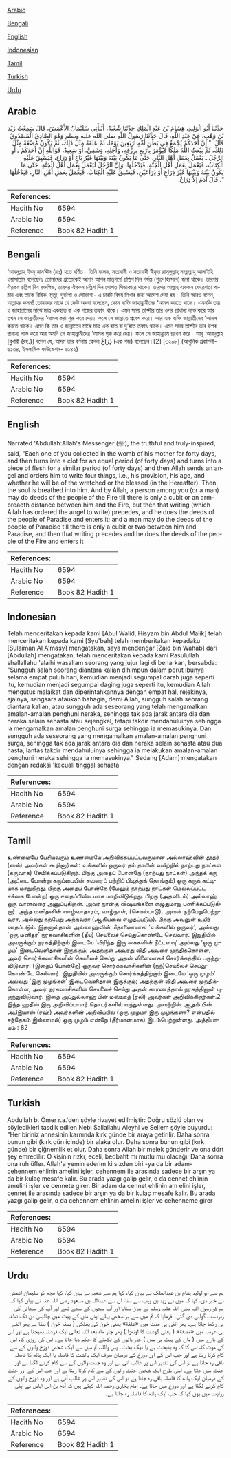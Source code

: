 [Arabic](#arabic)

[Bengali](#bengali)

[English](#english)

[Indonesian](#indonesian)

[Tamil](#tamil)

[Turkish](#turkish)

[Urdu](#urdu)

## Arabic


<div dir="rtl" lang="ar" style={{fontSize:'larger',backgroundColor:'#f8f9fa',padding:20}}>
حَدَّثَنَا أَبُو الْوَلِيدِ، هِشَامُ بْنُ عَبْدِ الْمَلِكِ حَدَّثَنَا شُعْبَةُ، أَنْبَأَنِي سُلَيْمَانُ الأَعْمَشُ، قَالَ سَمِعْتُ زَيْدَ بْنَ وَهْبٍ، عَنْ عَبْدِ اللَّهِ، قَالَ حَدَّثَنَا رَسُولُ اللَّهِ صلى الله عليه وسلم وَهْوَ الصَّادِقُ الْمَصْدُوقُ قَالَ ‏ "‏ إِنَّ أَحَدَكُمْ يُجْمَعُ فِي بَطْنِ أُمِّهِ أَرْبَعِينَ يَوْمًا، ثُمَّ عَلَقَةً مِثْلَ ذَلِكَ، ثُمَّ يَكُونُ مُضْغَةً مِثْلَ ذَلِكَ، ثُمَّ يَبْعَثُ اللَّهُ مَلَكًا فَيُؤْمَرُ بِأَرْبَعٍ بِرِزْقِهِ، وَأَجَلِهِ، وَشَقِيٌّ، أَوْ سَعِيدٌ، فَوَاللَّهِ إِنَّ أَحَدَكُمْ ـ أَوِ الرَّجُلَ ـ يَعْمَلُ بِعَمَلِ أَهْلِ النَّارِ، حَتَّى مَا يَكُونُ بَيْنَهُ وَبَيْنَهَا غَيْرُ بَاعٍ أَوْ ذِرَاعٍ، فَيَسْبِقُ عَلَيْهِ الْكِتَابُ، فَيَعْمَلُ بِعَمَلِ أَهْلِ الْجَنَّةِ، فَيَدْخُلُهَا، وَإِنَّ الرَّجُلَ لَيَعْمَلُ بِعَمَلِ أَهْلِ الْجَنَّةِ، حَتَّى مَا يَكُونُ بَيْنَهُ وَبَيْنَهَا غَيْرُ ذِرَاعٍ أَوْ ذِرَاعَيْنِ، فَيَسْبِقُ عَلَيْهِ الْكِتَابُ، فَيَعْمَلُ بِعَمَلِ أَهْلِ النَّارِ، فَيَدْخُلُهَا ‏"‏‏.‏ قَالَ آدَمُ إِلاَّ ذِرَاعٌ‏.‏
</div>
<div style={{backgroundColor:'#f8f9fa',padding:20, marginBottom: 10}}><table> <thead> <tr> <th>References:</th> <th></th> </tr> </thead> <tbody><tr><td>Hadith No</td><td>6594</td></tr><tr><td>Arabic No</td><td>6594</td></tr><tr><td>Reference</td><td>Book 82 Hadith 1</td></tr></tbody></table></div>

## Bengali


<div dir="ltr" lang="bn" style={{fontSize:'larger',backgroundColor:'#f8f9fa',padding:20}}>
‘আবদুল্লাহ্ ইবনু মাস‘ঊদ (রাঃ) হতে বর্ণিত। তিনি বলেন, সত্যবাদী ও সত্যবাদী স্বীকৃত রাসূলুল্লাহ্ সাল্লাল্লাহু আলাইহি ওয়াসাল্লাম বলেছেনঃ তোমাদের প্রত্যেকেই আপন আপন মাতৃগর্ভে চল্লিশ দিন পর্যন্ত (শুক্র হিসেবে) জমা থাকে। তারপর ঐরকম চল্লিশ দিন রক্তপিন্ড, তারপর ঐরকম চল্লিশ দিন গোশত পিন্ডাকারে থাকে। তারপর আল্লাহ্ একজন ফেরেশতা পাঠান এবং তাকে রিযিক, মৃত্যু, দুর্ভাগ্য ও সৌভাগ্য- এ চারটি বিষয় লিখার জন্য আদেশ দেয়া হয়। তিনি আরও বলেন, আল্লাহর কসম! তোমাদের মাঝে যে কেউ অথবা বলেছেন, কোন ব্যক্তি জাহান্নামীদের ‘আমল করতে থাকে। এমনকি তার ও জাহান্নামের মাঝে মাত্র একহাত বা এক গজের তফাৎ থাকে। এমন সময় তাক্দীর তার ওপর প্রাধান্য লাভ করে আর তখন সে জান্নাতীদের ‘আমল করা শুরু করে দেয়। ফলে সে জান্নাতে প্রবেশ করে। আর এক ব্যক্তি জান্নাতীদের ‘আমল করতে থাকে। এমন কি তার ও জান্নাতের মাঝে মাত্র এক হাত বা দু’হাত তফাৎ থাকে। এমন সময় তাক্দীর তার উপর প্রাধান্য লাভ করে আর অমনি সে জাহান্নামীদের ‘আমল শুরু করে দেয়। ফলে সে জাহান্নামে প্রবেশ করে। আবূ ‘আবদুল্লাহ্ [বুখারী (রহ.)] বলেন যে, আদম তার বর্ণনায় কেবল ذِرَاعٌ (এক গজ) বলেছেন।[2] [৩২০৮] (আধুনিক প্রকাশনী- ৬১৩৪, ইসলামিক ফাউন্ডেশন- ৬১৪২)
</div>
<div style={{backgroundColor:'#f8f9fa',padding:20, marginBottom: 10}}><table> <thead> <tr> <th>References:</th> <th></th> </tr> </thead> <tbody><tr><td>Hadith No</td><td>6594</td></tr><tr><td>Arabic No</td><td>6594</td></tr><tr><td>Reference</td><td>Book 82 Hadith 1</td></tr></tbody></table></div>

## English


<div dir="ltr" lang="en" style={{fontSize:'larger',backgroundColor:'#f8f9fa',padding:20}}>
Narrated 'Abdullah:Allah's Messenger (ﷺ), the truthful and truly-inspired, said, "Each one of you collected in the womb of his mother for forty days, and then turns into a clot for an equal period (of forty days) and turns into a piece of flesh for a similar period (of forty days) and then Allah sends an angel and orders him to write four things, i.e., his provision, his age, and whether he will be of the wretched or the blessed (in the Hereafter). Then the soul is breathed into him. And by Allah, a person among you (or a man) may do deeds of the people of the Fire till there is only a cubit or an arm-breadth distance between him and the Fire, but then that writing (which Allah has ordered the angel to write) precedes, and he does the deeds of the people of Paradise and enters it; and a man may do the deeds of the people of Paradise till there is only a cubit or two between him and Paradise, and then that writing precedes and he does the deeds of the people of the Fire and enters it
</div>
<div style={{backgroundColor:'#f8f9fa',padding:20, marginBottom: 10}}><table> <thead> <tr> <th>References:</th> <th></th> </tr> </thead> <tbody><tr><td>Hadith No</td><td>6594</td></tr><tr><td>Arabic No</td><td>6594</td></tr><tr><td>Reference</td><td>Book 82 Hadith 1</td></tr></tbody></table></div>

## Indonesian


<div dir="ltr" lang="id" style={{fontSize:'larger',backgroundColor:'#f8f9fa',padding:20}}>
Telah menceritakan kepada kami [Abul Walid, Hisyam bin Abdul Malik] telah menceritakan kepada kami [Syu'bah] telah memberitakan kepadaku [Sulaiman Al A'masy] mengatakan, saya mendengar [Zaid bin Wahab] dari [Abdullah] mengatakan, telah menceritakan kepada kami Rasulullah shallallahu 'alaihi wasallam seorang yang jujur lagi di benarkan, bersabda: "Sungguh salah seorang diantara kalian dihimpun dalam perut ibunya selama empat puluh hari, kemudian menjadi segumpal darah juga seperti itu, kemudian menjadi segumpal daging juga seperti itu, kemudian Allah mengutus malaikat dan diperintahkannya dengan empat hal, rejekinya, ajalnya, sengsara ataukah bahagia, demi Allah, sungguh salah seorang diantara kalian, atau sungguh ada seseorang yang telah mengamalkan amalan-amalan penghuni neraka, sehingga tak ada jarak antara dia dan neraka selain sehasta atau sejengkal, tetapi takdir mendahuluinya sehingga ia mengamalkan amalan penghuni surga sehingga ia memasukinya. Dan sungguh ada seseorang yang mengamalkan amalan-amalan penghuni surga, sehingga tak ada jarak antara dia dan neraka selain sehasta atau dua hasta, lantas takdir mendahuluinya sehingga ia melakukan amalan-amalan penghuni neraka sehingga ia memasukinya." Sedang [Adam] mengatakan dengan redaksi 'kecuali tinggal sehasta
</div>
<div style={{backgroundColor:'#f8f9fa',padding:20, marginBottom: 10}}><table> <thead> <tr> <th>References:</th> <th></th> </tr> </thead> <tbody><tr><td>Hadith No</td><td>6594</td></tr><tr><td>Arabic No</td><td>6594</td></tr><tr><td>Reference</td><td>Book 82 Hadith 1</td></tr></tbody></table></div>

## Tamil


<div dir="ltr" lang="ta" style={{fontSize:'larger',backgroundColor:'#f8f9fa',padding:20}}>
உண்மையே பேசியவரும் உண்மையே அறிவிக்கப்பட்டவருமான அல்லாஹ்வின் தூதர் (ஸல்) அவர்கள் கூறினார்கள்: உங்களில் ஒருவர் தம் தாயின் வயிற்றில் நாற்பது நாட்கள் (கருவாக) சேமிக்கப்படுகிறார். பிறகு அதைப் போன்றே (நாற்பது நாட்கள்) அந்தக் கரு (அட்டை போன்று கருப்பையின் சுவரைப் பற்றிப் பிடித்துத் தொங்கும்) ஒரு கருக் கட்டியாக மாறுகிறது. பிறகு அதைப் போன்றே (மேலும் நாற்பது நாட்கள் மெல்லப்பட்ட சக்கை போன்ற) ஒரு சதைப்பிண்டமாக மாறிவிடுகிறது. பிறகு (அதனிடம்) அல்லாஹ் ஒரு வானவரை அனுப்புகிறான். அவர் நான்கு விஷயங்களை எழுதுமாறு பணிக்கப்படுகிறார். அந்த மனிதனின் வாழ்வாதாரம், வாழ்நாள், (செயல்பாடு), அவன் நற்பேறுபெற்றவரா, அல்லது நற்பேறு அற்றவரா (ஆகியவை எழுதப்படும்). பிறகு அவனுள் உயிர் ஊதப்படும். இதனால்தான் அல்லாஹ்வின் மீதாணையாக! ‘உங்களில் ஒருவர்’, அல்லது ‘ஒரு மனிதர்’ நரகவாசிகளின் (தீய) செயலைச் செய்துகொண்டே செல்வார். இறுதியில் அவருக்கும் நரகத்திற்கும் இடையே ‘விரிந்த இரு கைகளின் நீட்டளவு’ அல்லது ‘ஒரு முழம்’ இடைவெளிதான் இருக்கும்; அதற்குள் அவரது விதி அவரை முந்திக்கொள்ள, அவர் சொர்க்கவாசிகளின் செயலைச் செய்து அதன் விளைவாகச் சொர்க்கத்தில் புகுந்துவிடுவார். (இதைப் போன்றே) ஒருவர் சொர்க்கவாசிகளின் (நற்)செயலைச் செய்துகொண்டே செல்வார். இறுதியில் அவருக்கும் சொர்க்கத்திற்கும் இடையே ‘ஒரு முழம்’ அல்லது ‘இரு முழங்கள்’ இடைவெளிதான் இருக்கும்; அதற்குள் விதி அவரை முந்திக்கொள்ள, அவர் நரகவாசிகளின் செயலைச் செய்து அதன் காரணத்தால் நரகத்தினுள் புகுந்துவிடுவார். இதை அப்துல்லாஹ் பின் மஸ்ஊத் (ரலி) அவர்கள் அறிவிக்கிறார்கள்.2 இந்த ஹதீஸ் இரு அறிவிப்பாளர் தொடர்களில் வந்துள்ளது. அவற்றில், ஆதம் பின் அபீஇயாஸ் (ரஹ்) அவர்களின் அறிவிப்பில் (ஒரு முழமா இரு முழங்களா? என்பதில் சந்தேகம் இல்லாமல்) ஒரு முழம் என்றே (தீர்மானமாக) இடம்பெற்றுள்ளது. அத்தியாயம் : 82
</div>
<div style={{backgroundColor:'#f8f9fa',padding:20, marginBottom: 10}}><table> <thead> <tr> <th>References:</th> <th></th> </tr> </thead> <tbody><tr><td>Hadith No</td><td>6594</td></tr><tr><td>Arabic No</td><td>6594</td></tr><tr><td>Reference</td><td>Book 82 Hadith 1</td></tr></tbody></table></div>

## Turkish


<div dir="ltr" lang="tr" style={{fontSize:'larger',backgroundColor:'#f8f9fa',padding:20}}>
Abdullah b. Ömer r.a.'den şöyle rivayet edilmiştir: Doğru sözlü olan ve söyledikleri tasdik edilen Nebi Sallallahu Aleyhi ve Sellem şöyle buyurdu: "Her biriniz annesinin karnında kırk günde bir araya getirilir. Daha sonra bunun gibi (kırk gün içinde) bir alaka olur. Daha sonra bunun gibi (kırk günde) bir çiğnemlik et olur. Daha sonra Allah bir melek gönderir ve ona dört şey emredilir: O kişinin rızkı, eceli, bedbaht mı mutlu mu olacağı. Daha sonra ona ruh üfler. Allah'a yemin ederim ki sizden biri -ya da bir adam- cehennem ehlinin amelini işler, cehennem ile arasında sadece bir arşın ya da bir kulaç mesafe kalır. Bu arada yazgı galip gelir, o da cennet ehlinin amelini işler ve cennete girer. Bir adam da cennet ehlinin am elini işler, cennet ile arasında sadece bir arşın ya da bir kulaç mesafe kalır. Bu arada yazgı galip gelir, o da cehennem ehlinin amelini işler ve cehenneme girer
</div>
<div style={{backgroundColor:'#f8f9fa',padding:20, marginBottom: 10}}><table> <thead> <tr> <th>References:</th> <th></th> </tr> </thead> <tbody><tr><td>Hadith No</td><td>6594</td></tr><tr><td>Arabic No</td><td>6594</td></tr><tr><td>Reference</td><td>Book 82 Hadith 1</td></tr></tbody></table></div>

## Urdu


<div dir="rtl" lang="ur" style={{fontSize:'larger',backgroundColor:'#f8f9fa',padding:20}}>
ہم سے ابوالولید ہشام بن عبدالملک نے بیان کیا، کہا ہم سے شعبہ نے بیان کیا، کہا مجھ کو سلیمان اعمش نے خبر دی، کہا کہ میں نے زید بن وہب سے سنا، ان سے عبداللہ بن مسعود رضی اللہ عنہ نے بیان کیا کہ ہم کو رسول اللہ صلی اللہ علیہ وسلم نے بیان سنایا اور آپ سچوں کے سچے تھے اور آپ کی سچائی کی زبردست گواہی دی گئی۔ فرمایا کہ تم میں سے ہر شخص پہلے اپنی ماں کے پیٹ میں چالیس دن تک نطفہ ہی رکھا جاتا ہے۔ پھر اتنی ہی مدت میں «علقة» یعنی خون کی پھٹکی ( بستہ خون ) بنتا ہے پھر اتنے ہی عرصہ میں «مضغة» ( یعنی گوشت کا لوتھڑا ) پھر چار ماہ بعد اللہ تعالیٰ ایک فرشتہ بھیجتا ہے اور اس کے بارے میں ( ماں کے پیٹ ہی میں ) چار باتوں کے لکھنے کا حکم دیا جاتا ہے۔ اس کی روزی کا، اس کی موت کا، اس کا کہ وہ بدبخت ہے یا نیک بخت۔ پس واللہ، تم میں سے ایک شخص دوزخ والوں کے سے کام کرتا رہتا ہے اور جب اس کے اور دوزخ کے درمیان صرف ایک بالشت کا فاصلہ یا ایک ہاتھ کا فاصلہ باقی رہ جاتا ہے تو اس کی تقدیر اس پر غالب آتی ہے اور وہ جنت والوں کے سے کام کرنے لگتا ہے اور جنت میں جاتا ہے۔ اسی طرح ایک شخص جنت والوں کے سے کام کرتا رہتا ہے اور جب اس کے اور جنت کے درمیان ایک ہاتھ کا فاصلہ باقی رہ جاتا ہے تو اس کی تقدیر اس پر غالب آتی ہے اور وہ دوزخ والوں کے کام کرنے لگتا ہے اور دوزخ میں جاتا ہے۔ امام بخاری رحمہ اللہ کہتے ہیں کہ آدم بن ابی ایاس نے اپنی روایت میں یوں کہا کہ جب ایک ہاتھ کا فاصلہ رہ جاتا ہے۔
</div>
<div style={{backgroundColor:'#f8f9fa',padding:20, marginBottom: 10}}><table> <thead> <tr> <th>References:</th> <th></th> </tr> </thead> <tbody><tr><td>Hadith No</td><td>6594</td></tr><tr><td>Arabic No</td><td>6594</td></tr><tr><td>Reference</td><td>Book 82 Hadith 1</td></tr></tbody></table></div>